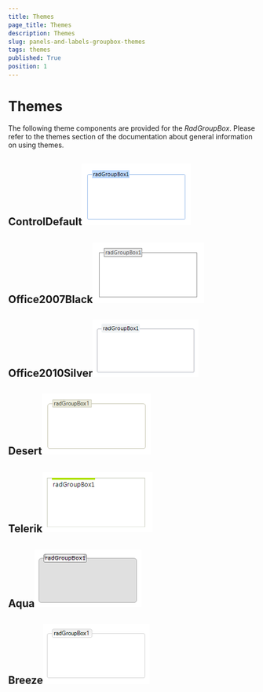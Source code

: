 ```yaml
---
title: Themes
page_title: Themes
description: Themes
slug: panels-and-labels-groupbox-themes
tags: themes
published: True
position: 1
---
```


# Themes



The following theme components are provided for the *RadGroupBox*.
      Please refer to the themes section of the documentation about general information on using themes.

## ControlDefault![panels-and-labels-groupbox-themes 001](images/panels-and-labels-groupbox-themes001.png)

## Office2007Black![panels-and-labels-groupbox-themes 002](images/panels-and-labels-groupbox-themes002.png)

## Office2010Silver![panels-and-labels-groupbox-themes 003](images/panels-and-labels-groupbox-themes003.png)

## Desert![panels-and-labels-groupbox-themes 004](images/panels-and-labels-groupbox-themes004.png)

## Telerik![panels-and-labels-groupbox-themes 005](images/panels-and-labels-groupbox-themes005.png)

## Aqua![panels-and-labels-groupbox-themes 006](images/panels-and-labels-groupbox-themes006.png)

## Breeze![panels-and-labels-groupbox-themes 007](images/panels-and-labels-groupbox-themes007.png)
